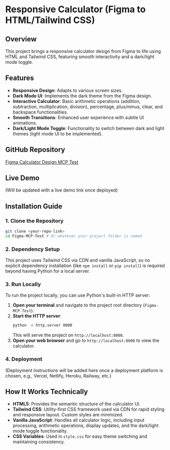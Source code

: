 # Responsive Calculator (Figma to HTML/Tailwind CSS)

## Overview
This project brings a responsive calculator design from Figma to life using HTML and Tailwind CSS, featuring smooth interactivity and a dark/light mode toggle.

## Features
- **Responsive Design**: Adapts to various screen sizes.
- **Dark Mode UI**: Implements the dark theme from the Figma design.
- **Interactive Calculator**: Basic arithmetic operations (addition, subtraction, multiplication, division), percentage, plus/minus, clear, and backspace functionalities.
- **Smooth Transitions**: Enhanced user experience with subtle UI animations.
- **Dark/Light Mode Toggle**: Functionality to switch between dark and light themes (light mode UI to be implemented).

## GitHub Repository
[Figma Calculator Design MCP Test](https://github.com/Shanmus4/Figma-Calculator-Design-MCP-Test)

## Live Demo
(Will be updated with a live demo link once deployed)

## Installation Guide

### 1. Clone the Repository
```bash
git clone <your-repo-link>
cd Figma-MCP-Test # Or whatever your project folder is named
```

### 2. Dependency Setup
This project uses Tailwind CSS via CDN and vanilla JavaScript, so no explicit dependency installation (like `npm install` or `pip install`) is required beyond having Python for a local server.

### 3. Run Locally
To run the project locally, you can use Python's built-in HTTP server:

1.  **Open your terminal** and navigate to the project root directory (`Figma-MCP-Test`).
2.  **Start the HTTP server**: 
    ```bash
    python -m http.server 8000
    ```
    This will serve the project on `http://localhost:8000`.
3.  **Open your web browser** and go to `http://localhost:8000` to view the calculator.

### 4. Deployment
(Deployment instructions will be added here once a deployment platform is chosen, e.g., Vercel, Netlify, Heroku, Railway, etc.)

## How It Works Technically
- **HTML5**: Provides the semantic structure of the calculator UI.
- **Tailwind CSS**: Utility-first CSS framework used via CDN for rapid styling and responsive layout. Custom styles are minimized.
- **Vanilla JavaScript**: Handles all calculator logic, including input processing, arithmetic operations, display updates, and the dark/light mode toggle functionality.
- **CSS Variables**: Used in `style.css` for easy theme switching and maintaining consistency. 